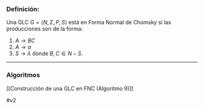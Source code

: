 ### **Definición:** 

Una GLC $G = \langle N, \Sigma, P, S \rangle$ está en Forma Normal de Chomsky si las producciones son de la forma:
1. $A \rightarrow BC$
2. $A \rightarrow a$
3. $S \rightarrow \lambda$
donde $B, C \in N - {S}$.

***
### Algoritmos

[[Construcción de una GLC en FNC (Algoritmo 9)]]

#v2 